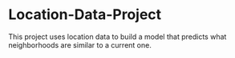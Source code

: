 # Location-Data-Project
This project uses location data to build a model that predicts what neighborhoods are similar to a current one.
